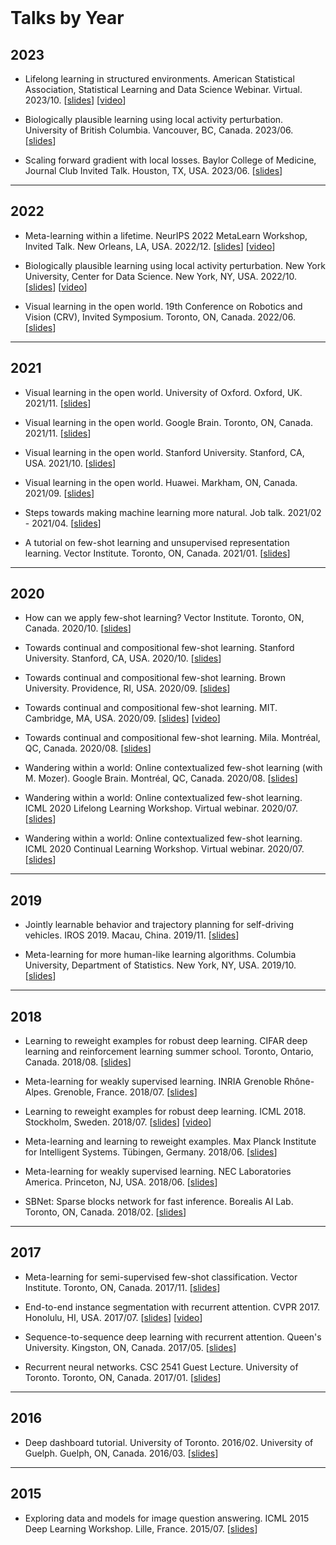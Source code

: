 <div class="ribbon">&nbsp;</div>

# Talks by Year

## 2023

* Lifelong learning in structured environments. American Statistical Association, Statistical Learning and Data Science Webinar. Virtual. 2023/10.
[[slides](https://drive.google.com/file/d/11vaeustbBEDfFpc9LH_M2Ke3M6UJuJ68/view?usp=sharing)]
[[video](https://youtu.be/XRro25Am0JE)]

* Biologically plausible learning using local activity perturbation. University of British Columbia. Vancouver, BC, Canada. 2023/06.
[[slides](https://drive.google.com/file/d/1301oth8RCRoulsC0ds80ABOdwuKrKz3Q/view?usp=sharing)]

* Scaling forward gradient with local losses. Baylor College of Medicine, Journal Club Invited Talk. Houston, TX, USA. 2023/06.
[[slides](https://drive.google.com/file/d/1-sWBTjUcoE2ZbrSJSBXRE0B1Kwj22hCN/view?usp=sharing)]

----------------------------------------------------------------------------

## 2022

* Meta-learning within a lifetime. NeurIPS 2022 MetaLearn Workshop, Invited Talk. New Orleans, LA, USA. 2022/12.
[[slides](https://drive.google.com/file/d/1gA968oKiO1ufAtX3ogGsQbqJVkW0ztry/view?usp=sharing)]
[[video](https://youtu.be/bYZ_lO8nNf0)]

* Biologically plausible learning using local activity perturbation.
New York University, Center for Data Science. New York, NY, USA. 2022/10.
[[slides](https://drive.google.com/file/d/1dR9eHXZPVBh6T_2R_eFZ1vU6fQt42yK-/view?usp=sharing)]
[[video](https://youtu.be/tJN0eC3lyWA)]

* Visual learning in the open world.
19th Conference on Robotics and Vision (CRV), Invited Symposium. Toronto, ON, Canada. 2022/06.
[[slides](https://drive.google.com/file/d/1cWMBA3nsrwXCuCOCIf5PuYjPSXf25nVa/view?usp=sharing)]

----------------------------------------------------------------------------

## 2021

* Visual learning in the open world.
University of Oxford. Oxford, UK. 2021/11.
[[slides](https://drive.google.com/file/d/10_vWl_ETc_dNXFNcyt6Ft-4uvRyxaLAM/view?usp=sharing)]

* Visual learning in the open world.
Google Brain. Toronto, ON, Canada. 2021/11.
[[slides](https://drive.google.com/file/d/10AQdRPe6va2-FxCrPM3bhqKW3FMRvMHU/view?usp=sharing)]

* Visual learning in the open world.
Stanford University. Stanford, CA, USA. 2021/10.
[[slides](https://drive.google.com/file/d/10-WWd-GQ3Udf_IL_d6TIlq738tj_MKtt/view?usp=sharing)]

* Visual learning in the open world.
Huawei. Markham, ON, Canada. 2021/09.
[[slides](https://drive.google.com/file/d/1-tbhhaWudQ1f-CsYXuZp5cfN3HE5W0Gr/view?usp=sharing)]

* Steps towards making machine learning more natural.
Job talk. 2021/02 - 2021/04.
[[slides](https://drive.google.com/file/d/178bE_0I_ZdSaxm6OsoxEVNJ9d12XCECS/view?usp=sharing)]

* A tutorial on few-shot learning and unsupervised representation learning.
Vector Institute. Toronto, ON, Canada. 2021/01.
[[slides](https://drive.google.com/file/d/1T-pBg9otkmsJIU6aCaaSEnQ7Ty0Gvhj2/view?usp=sharing)]

----------------------------------------------------------------------------

## 2020

* How can we apply few-shot learning?
Vector Institute. Toronto, ON, Canada. 2020/10.
[[slides](https://drive.google.com/file/d/1ih28GXJmf18EpghEq716sIL0F4BkghJS/view?usp=sharing)]

* Towards continual and compositional few-shot learning.
Stanford University. Stanford, CA, USA. 2020/10.
[[slides](https://drive.google.com/file/d/1Y8jXp0wTlWqn9pBE97btRJX7FutQOqP1/view?usp=sharing)]

* Towards continual and compositional few-shot learning.
Brown University. Providence, RI, USA. 2020/09.
[[slides](https://drive.google.com/file/d/1GjiRkDnMol3PdoxLKb5q7Oy4rDMnC0kT/view?usp=sharing)]

* Towards continual and compositional few-shot learning.
MIT. Cambridge, MA, USA. 2020/09.
[[slides](https://drive.google.com/file/d/16GXux_cX6AahqQ2yLQIWtEP8AdpDKezA/view?usp=sharing)]
[[video](https://www.youtube.com/watch?v=PhKBAkINm40)]

* Towards continual and compositional few-shot learning.
Mila. Montréal, QC, Canada. 2020/08.
[[slides](https://drive.google.com/file/d/1LNXPTJEPhzK-wNPJrev-9EaButZrYRfr/view?usp=sharing)]

* Wandering within a world: Online contextualized few-shot learning (with M.
  Mozer).
Google Brain. Montréal, QC, Canada. 2020/08.
[[slides](https://drive.google.com/file/d/1a3ceBDpyMqs8oF9WzSLjAj8-RGALdu4h/view?usp=sharing)]

* Wandering within a world: Online contextualized few-shot learning.
ICML 2020 Lifelong Learning Workshop. Virtual webinar. 2020/07.
[[slides](https://drive.google.com/file/d/1SJusk2ILF-I3q3RGSU2nEz_6BYG6GY_Q/view?usp=sharing)]

* Wandering within a world: Online contextualized few-shot learning.
ICML 2020 Continual Learning Workshop. Virtual webinar. 2020/07.
[[slides](https://drive.google.com/file/d/1HhXSVx7pJsSp1LO7W880BqMZfFSo48od/view?usp=sharing)]

----------------------------------------------------------------------------

## 2019

* Jointly learnable behavior and trajectory planning for self-driving vehicles.
IROS 2019. Macau, China. 2019/11.
[[slides](https://drive.google.com/file/d/1QzrgV5uHaoEpEMUrbPrlHE_nERHfuNvT/view?usp=sharing)]

* Meta-learning for more human-like learning algorithms.
Columbia University, Department of Statistics. New York, NY, USA. 2019/10.
[[slides](https://drive.google.com/file/d/1S6HgdAMx8_QYz5hcSf4B7tj_ZzwDd1t_/view?usp=sharing)]

----------------------------------------------------------------------------

## 2018

* Learning to reweight examples for robust deep learning.
CIFAR deep learning and reinforcement learning summer school. Toronto, Ontario, Canada. 2018/08.
[[slides](https://drive.google.com/file/d/1jWGJHjpFwjMeHrAtx6vMJ2yg973_hx3t/view?usp=sharing)]

* Meta-learning for weakly supervised learning.
INRIA Grenoble Rhône-Alpes. Grenoble, France. 2018/07.
[[slides](https://drive.google.com/file/d/1ePaNOzThOL_F7B5SZPPNWpj2IkXcNdkE/view?usp=sharing)]

* Learning to reweight examples for robust deep learning. ICML 2018. Stockholm, Sweden. 2018/07.
[[slides](https://drive.google.com/file/d/1jWGJHjpFwjMeHrAtx6vMJ2yg973_hx3t/view?usp=sharing)]
[[video](https://vimeo.com/287808016)]

* Meta-learning and learning to reweight examples.
Max Planck Institute for Intelligent Systems. Tübingen, Germany. 2018/06.
[[slides](https://drive.google.com/file/d/1nUqYGh1QKv5eyXsEStBo4bf5pQRbhFsF/view?usp=sharing)]

* Meta-learning for weakly supervised learning.
NEC Laboratories America. Princeton, NJ, USA. 2018/06.
[[slides](https://drive.google.com/file/d/14_H34NgmQ6NN8XJkn_lwK_awrypUdQvv/view?usp=sharing)]

* SBNet: Sparse blocks network for fast inference.
Borealis AI Lab. Toronto, ON, Canada. 2018/02.
[[slides](https://docs.google.com/presentation/d/1mTo8Dv3BjQwh2lNerLnwQgsa4YTrDb-O8kkAN4lcCI4/edit?usp=sharing)]

----------------------------------------------------------------------------

## 2017

* Meta-learning for semi-supervised few-shot classification.
Vector Institute. Toronto, ON, Canada. 2017/11.
[[slides](https://docs.google.com/presentation/d/16im80t2tl1mJHyvTrgMmqqWbCvPBBCmALK4tbTJFq-o/edit?usp=sharing)]

* End-to-end instance segmentation with recurrent attention.
CVPR 2017. Honolulu, HI, USA. 2017/07.
[[slides](https://drive.google.com/file/d/1SgLf0Llf9dJWx9YAQAJccVffmhahP6V3/view?usp=sharing)]
[[video](https://www.youtube.com/watch?v=oHgUowLph7E)]

* Sequence-to-sequence deep learning with recurrent attention.
Queen's University. Kingston, ON, Canada. 2017/05.
[[slides](https://docs.google.com/presentation/d/1lAKvNL4RWk00Ad4aAInniAkiWxaEwJn7cLoCFVwQuMs/edit?usp=sharing)]

* Recurrent neural networks. CSC 2541 Guest Lecture.
University of Toronto. Toronto, ON, Canada. 2017/01.
[[slides](https://docs.google.com/presentation/d/1cTfhrPa5EFtRsbKXSKv4AAmAi9lZoe0vq0Yt4oZtElc/edit?usp=sharing)]

----------------------------------------------------------------------------

## 2016

* Deep dashboard tutorial. University of Toronto. 2016/02.
University of Guelph. Guelph, ON, Canada. 2016/03.
[[slides](https://docs.google.com/presentation/d/1hWINp0UY6aAINjgmWqHmYg_Qtt13DsHL8X6J6xGq1jc/edit?usp=sharing)]

----------------------------------------------------------------------------

## 2015

* Exploring data and models for image question answering.
ICML 2015 Deep Learning Workshop. Lille, France. 2015/07.
[[slides](https://docs.google.com/presentation/d/1jEtaqod5-QgHuK09pQv2U1HrkCxFHiRbBL7a-2C6dfw/edit?usp=sharing)]

<div class="ribbon"></div>

